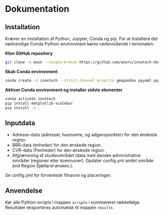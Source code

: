 # Dokumentation

## Installation

Kræver en installation af Python, Jupyter, Conda og pip. For at installere det nødvendige Conda Python-environment køres nedenstående i terminalen:

**Klon GitHub repository**

````bash
git clone -b main --single-branch https://github.com/anerv/innotech-data-processing --depth 1
````

**Skab Conda environment**
```bash
conda create -n innotech --strict-channel-priority geopandas pyyaml pyarrow overpy contextily h3-py ipykernel
```

**Aktiver Conda environment og installer sidste elementer**
````bash
conda activate innotech
pip install matplotlib-scalebar
pip install -e .
````

## Inputdata

- Adresse-data (adresser, husnumre, og adganspunkter) for den ønskede region.
- BBR-data (enheder) for den ønskede region.
- CVR-data (Penheder) for den ønskede region.
- Afgrænsning af studieområdet (data med danske administrative områder (regioner eller kommuner). Opdater config.yml andet område end Region Sjælland ønskes.). 

Se config.yml for forventede filnavne og placeringer.

## Anvendelse

Kør alle Python-scripts i mappen `scripts` i nummereret rækkefølge. Resultater eksporteres automatisk til mappen `results`.



